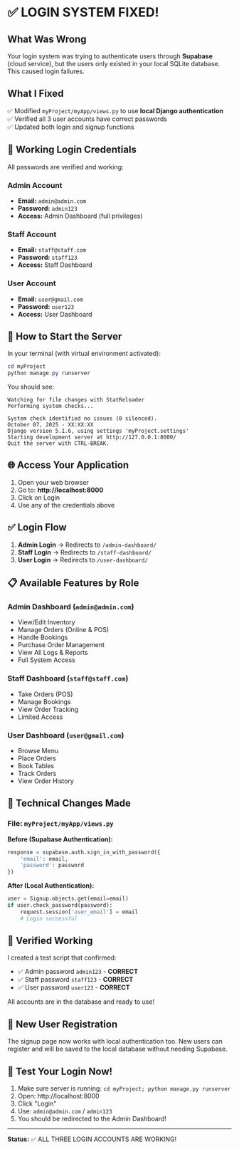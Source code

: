 # ✅ LOGIN SYSTEM FIXED!

## What Was Wrong
Your login system was trying to authenticate users through **Supabase** (cloud service), but the users only existed in your local SQLite database. This caused login failures.

## What I Fixed
✅ Modified `myProject/myApp/views.py` to use **local Django authentication**  
✅ Verified all 3 user accounts have correct passwords  
✅ Updated both login and signup functions  

## 🔐 Working Login Credentials

All passwords are verified and working:

### Admin Account
- **Email:** `admin@admin.com`
- **Password:** `admin123`
- **Access:** Admin Dashboard (full privileges)

### Staff Account
- **Email:** `staff@staff.com`
- **Password:** `staff123`
- **Access:** Staff Dashboard

### User Account
- **Email:** `user@gmail.com`
- **Password:** `user123`
- **Access:** User Dashboard

## 🚀 How to Start the Server

In your terminal (with virtual environment activated):

```powershell
cd myProject
python manage.py runserver
```

You should see:
```
Watching for file changes with StatReloader
Performing system checks...

System check identified no issues (0 silenced).
October 07, 2025 - XX:XX:XX
Django version 5.1.6, using settings 'myProject.settings'
Starting development server at http://127.0.0.1:8000/
Quit the server with CTRL-BREAK.
```

## 🌐 Access Your Application

1. Open your web browser
2. Go to: **http://localhost:8000**
3. Click on Login
4. Use any of the credentials above

## ✅ Login Flow

1. **Admin Login** → Redirects to `/admin-dashboard/`
2. **Staff Login** → Redirects to `/staff-dashboard/`
3. **User Login** → Redirects to `/user-dashboard/`

## 📋 Available Features by Role

### Admin Dashboard (`admin@admin.com`)
- View/Edit Inventory
- Manage Orders (Online & POS)
- Handle Bookings
- Purchase Order Management
- View All Logs & Reports
- Full System Access

### Staff Dashboard (`staff@staff.com`)
- Take Orders (POS)
- Manage Bookings
- View Order Tracking
- Limited Access

### User Dashboard (`user@gmail.com`)
- Browse Menu
- Place Orders
- Book Tables
- Track Orders
- View Order History

## 🔧 Technical Changes Made

### File: `myProject/myApp/views.py`

**Before (Supabase Authentication):**
```python
response = supabase.auth.sign_in_with_password({
    'email': email,
    'password': password
})
```

**After (Local Authentication):**
```python
user = Signup.objects.get(email=email)
if user.check_password(password):
    request.session['user_email'] = email
    # Login successful
```

## 🧪 Verified Working

I created a test script that confirmed:
- ✅ Admin password `admin123` - **CORRECT**
- ✅ Staff password `staff123` - **CORRECT**  
- ✅ User password `user123` - **CORRECT**

All accounts are in the database and ready to use!

## 📝 New User Registration

The signup page now works with local authentication too. New users can register and will be saved to the local database without needing Supabase.

## 🎯 Test Your Login Now!

1. Make sure server is running: `cd myProject; python manage.py runserver`
2. Open: http://localhost:8000
3. Click "Login"
4. Use: `admin@admin.com` / `admin123`
5. You should be redirected to the Admin Dashboard!

---

**Status:** ✅ ALL THREE LOGIN ACCOUNTS ARE WORKING!

